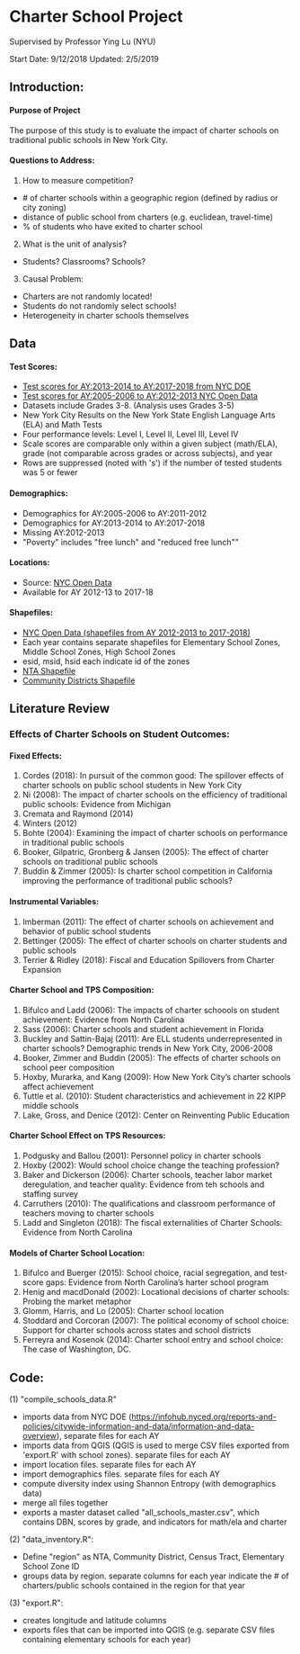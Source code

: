 # Charter School Project

Supervised by Professor Ying Lu (NYU)

Start Date: 9/12/2018
Updated: 2/5/2019

## Introduction:

#### Purpose of Project
The purpose of this study is to evaluate the impact of charter schools on traditional public schools in New York City.

#### Questions to Address:
1. How to measure competition?
- \# of charter schools within a geographic region (defined by radius or city zoning)
- distance of public school from charters (e.g. euclidean, travel-time)
- % of students who have exited to charter school
2. What is the unit of analysis?
- Students? Classrooms? Schools?
3. Causal Problem:
- Charters are not randomly located!
- Students do not randomly select schools!
- Heterogeneity in charter schools themselves

## Data

#### Test Scores:
- [Test scores for AY:2013-2014 to AY:2017-2018 from NYC DOE](https://infohub.nyced.org/reports-and-policies/citywide-information-and-data/information-and-data-overview)
- [Test scores for AY:2005-2006 to AY:2012-2013 NYC Open Data](https://data.cityofnewyork.us/Education/2006-2011-NYS-Math-Test-Results-By-Grade-School-Le/jufi-gzgp)
- Datasets include Grades 3-8. (Analysis uses Grades 3-5) 
- New York City Results on the New York State  English Language Arts (ELA) and Math Tests 
- Four performance levels: Level I, Level II, Level III, Level IV
- Scale scores are comparable only within a given subject (math/ELA), grade (not comparable across grades or across subjects), and year
- Rows are suppressed (noted with 's') if the number of tested students was 5 or fewer

#### Demographics:
- Demographics for AY:2005-2006 to AY:2011-2012
- Demographics for AY:2013-2014 to AY:2017-2018
- Missing AY:2012-2013
- "Poverty" includes "free lunch" and "reduced free lunch""

#### Locations:
- Source: [NYC Open Data](https://data.cityofnewyork.us/Education/2017-2018-School-Locations/p6h4-mpyy) 
- Available for AY 2012-13 to 2017-18

#### Shapefiles:
- [NYC Open Data (shapefiles from AY 2012-2013 to 2017-2018)](https://data.cityofnewyork.us/Education/2017-2018-School-Zones/ghq4-ydq4)
- Each year contains separate shapefiles for Elementary School Zones, Middle School Zones, High School Zones
- esid, msid, hsid each indicate id of the zones
- [NTA Shapefile](https://data.cityofnewyork.us/City-Government/Neighborhood-Tabulation-Areas/cpf4-rkhq)
- [Community Districts Shapefile](https://data.cityofnewyork.us/City-Government/Community-Districts/yfnk-k7r4)


## Literature Review

### Effects of Charter Schools on Student Outcomes:

#### Fixed Effects:
1. Cordes (2018): In pursuit of the common good: The spillover effects of charter schools on public school students in New York City
2. Ni (2008): The impact of charter schools on the efficiency of traditional public schools: Evidence from Michigan
3. Cremata and Raymond (2014)
4. Winters (2012)
5. Bohte (2004): Examining the impact of charter schools on performance in traditional public schools
6. Booker, Gilpatric, Gronberg & Jansen (2005): The effect of charter schools on traditional public schools
7. Buddin & Zimmer (2005): Is charter school competition in California improving the performance of traditional public schools?

#### Instrumental Variables:
1. Imberman (2011): The effect of charter schools on achievement and behavior of public school students
2. Bettinger (2005): The effect of charter schools on charter students and public schools
3. Terrier & Ridley (2018): Fiscal and Education Spillovers from Charter Expansion

#### Charter School and TPS Composition:
1. Bifulco and Ladd (2006): The impacts of charter schoools on student achievement: Evidence from North Carolina
2. Sass (2006): Charter schools and student achievement in Florida
3. Buckley and Sattin-Bajaj (2011): Are ELL students underrepresented in charter schools? Demographic trends in New York City, 2006-2008
4. Booker, Zimmer and Buddin (2005): The effects of charter schools on school peer composition
5. Hoxby, Murarka, and Kang (2009): How New York City’s charter schools affect achievement
6. Tuttle et al. (2010): Student characteristics and achievement in 22 KIPP middle schools
7. Lake, Gross, and Denice (2012): Center on Reinventing Public Education

#### Charter School Effect on TPS Resources:
1. Podgusky and Ballou (2001): Personnel policy in charter schools
2. Hoxby (2002): Would school choice change the teaching profession?
3. Baker and Dickerson (2006): Charter schools, teacher labor market deregulation, and teacher quality: Evidence from teh schools and staffing survey
4. Carruthers (2010): The qualifications and classroom performance of teachers moving to charter schools
5. Ladd and Singleton (2018): The fiscal externalities of Charter Schools: Evidence from North Carolina

#### Models of Charter School Location:
1. Bifulco and Buerger (2015): School choice, racial segregation, and test-score gaps: Evidence from North Carolina’s harter school program
2. Henig and macdDonald (2002): Locational decisions of charter schools: Probing the market metaphor
3. Glomm, Harris, and Lo (2005): Charter school location
4. Stoddard and Corcoran (2007): The political economy of school choice: Support for charter schools across states and school districts
5. Ferreyra and Kosenok (2014): Charter school entry and school choice: The case of Washington, DC. 


## Code:

(1) "compile_schools_data.R" 
- imports data from NYC DOE (https://infohub.nyced.org/reports-and-policies/citywide-information-and-data/information-and-data-overview), separate files for each AY
- imports data from QGIS (QGIS is used to merge CSV files exported from 'export.R' with school zones). separate files for each AY
- import location files. separate files for each AY
- import demographics files. separate files for each AY
- compute diversity index using Shannon Entropy (with demographics data)
- merge all files together
- exports a master dataset called "all_schools_master.csv", which contains DBN, scores by grade, and indicators for math/ela and charter

(2) "data_inventory.R":
- Define "region" as NTA, Community District, Census Tract, Elementary School Zone ID
- groups data by region. separate columns for each year indicate the # of charters/public schools contained in the region for that year

(3) "export.R": 
- creates longitude and latitude columns
- exports files that can be imported into QGIS (e.g. separate CSV files containing elementary schools for each year)
